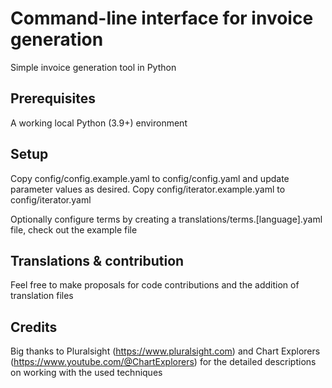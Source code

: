 # Command-line interface for invoice generation
Simple invoice generation tool in Python

## Prerequisites
A working local Python (3.9+) environment

## Setup
Copy config/config.example.yaml to config/config.yaml and update parameter values as desired. Copy config/iterator.example.yaml to config/iterator.yaml

Optionally configure terms by creating a translations/terms.[language].yaml file, check out the example file

## Translations & contribution
Feel free to make proposals for code contributions and the addition of translation files

## Credits

Big thanks to Pluralsight (https://www.pluralsight.com) and Chart Explorers (https://www.youtube.com/@ChartExplorers) for the detailed descriptions on working with the used techniques